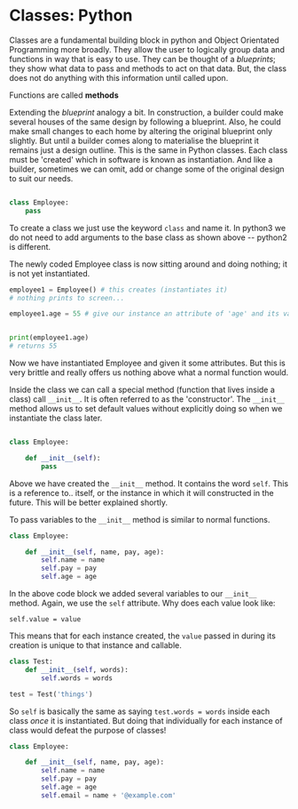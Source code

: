 # Classes: Python

Classes are a fundamental building block in python and Object Orientated Programming more broadly. They allow the user to logically group data and functions in way that is easy to use. They can be thought of a *blueprints*; they show what data to pass and methods to act on that data. But, the class does not do anything with this information until called upon.

Functions are called **methods**

Extending the *blueprint* analogy a bit. In construction, a builder could make several houses of the same design by following a blueprint. Also, he could make small changes to each home by altering the original blueprint only slightly. But until a builder comes along to materialise the blueprint it remains just a design outline. This is the same in Python classes. Each class must be 'created' which in software is known as instantiation. And like a builder, sometimes we can omit, add or change some of the original design to suit our needs. 

```PYTHON

class Employee:
	pass
```
To create a class we just use the keyword `class` and name it. In python3 we do not need to add arguments to the base class as shown above -- python2 is different.


The newly coded Employee class is now sitting around and doing nothing; it is not yet instantiated. 

```PYTHON
employee1 = Employee() # this creates (instantiates it)
# nothing prints to screen...

employee1.age = 55 # give our instance an attribute of 'age' and its value of integer 55


print(employee1.age)
# returns 55
``` 

Now we have instantiated Employee and given it some attributes. But this is very brittle and really offers us nothing above what a normal function would.

Inside the class we can call a special method (function that lives inside a class) call `__init__`. It is often referred to as the 'constructor'. The `__init__` method allows us to set default values without explicitly doing so when we instantiate the class later. 

```PYTHON

class Employee:

	def __init__(self):
		pass
```

Above we have created the `__init__` method. It contains the word `self`. This is a reference to.. itself, or the instance in which it will constructed in the future. This will be better explained shortly.

To pass variables to the `__init__` method is similar to normal functions.

```PYTHON
class Employee:

	def __init__(self, name, pay, age):
		self.name = name
		self.pay = pay
		self.age = age
```

In the above code block we added several variables to our `__init__` method. Again, we use the `self` attribute. Why does each value look like:

```
self.value = value
```
This means that for each instance created, the `value` passed in during its creation is unique to that instance and callable. 

```PYTHON
class Test:
	def __init__(self, words):
		self.words = words

test = Test('things')
```

So `self` is basically the same as saying `test.words = words` inside each class *once* it is instantiated. But doing that individually for each instance of  class would defeat the purpose of classes!


```PYTHON
class Employee:

	def __init__(self, name, pay, age):
		self.name = name
		self.pay = pay
		self.age = age
		self.email = name + '@example.com'
```